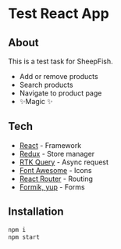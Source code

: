 # Test React App
## About

This is a test task for SheepFish.

- Add or remove products
- Search products
- Navigate to product page
- ✨Magic ✨

## Tech

- [React](https://react.dev/) - Framework
- [Redux](https://redux-toolkit.js.org/) - Store manager
- [RTK Query](https://redux-toolkit.js.org/rtk-query/overview) - Async request
- [Font Awesome](https://fontawesome.com/) - Icons 
- [React Router](https://reactrouter.com/en/main/upgrading/v5) - Routing
- [Formik, yup](https://formik.org/) - Forms

## Installation

```sh
npm i
npm start
```
